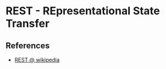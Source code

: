 # REST - REpresentational State Transfer 

## References 
* [REST @ wikipedia](https://en.wikipedia.org/wiki/Representational_state_transfer)
